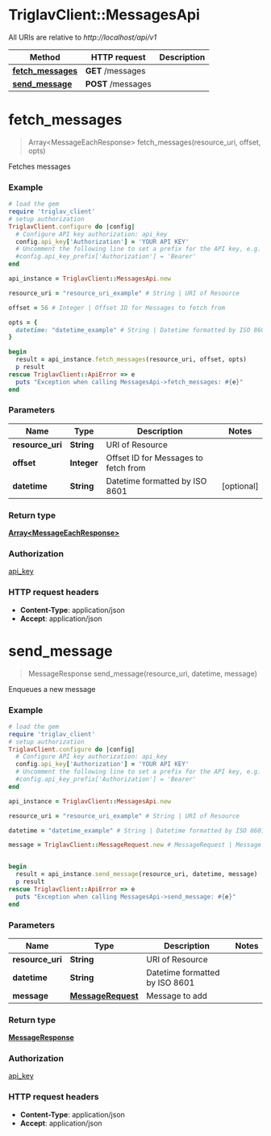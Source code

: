 # TriglavClient::MessagesApi

All URIs are relative to *http://localhost/api/v1*

Method | HTTP request | Description
------------- | ------------- | -------------
[**fetch_messages**](MessagesApi.md#fetch_messages) | **GET** /messages | 
[**send_message**](MessagesApi.md#send_message) | **POST** /messages | 


# **fetch_messages**
> Array&lt;MessageEachResponse&gt; fetch_messages(resource_uri, offset, opts)



Fetches messages

### Example
```ruby
# load the gem
require 'triglav_client'
# setup authorization
TriglavClient.configure do |config|
  # Configure API key authorization: api_key
  config.api_key['Authorization'] = 'YOUR API KEY'
  # Uncomment the following line to set a prefix for the API key, e.g. 'Bearer' (defaults to nil)
  #config.api_key_prefix['Authorization'] = 'Bearer'
end

api_instance = TriglavClient::MessagesApi.new

resource_uri = "resource_uri_example" # String | URI of Resource

offset = 56 # Integer | Offset ID for Messages to fetch from

opts = { 
  datetime: "datetime_example" # String | Datetime formatted by ISO 8601
}

begin
  result = api_instance.fetch_messages(resource_uri, offset, opts)
  p result
rescue TriglavClient::ApiError => e
  puts "Exception when calling MessagesApi->fetch_messages: #{e}"
end
```

### Parameters

Name | Type | Description  | Notes
------------- | ------------- | ------------- | -------------
 **resource_uri** | **String**| URI of Resource | 
 **offset** | **Integer**| Offset ID for Messages to fetch from | 
 **datetime** | **String**| Datetime formatted by ISO 8601 | [optional] 

### Return type

[**Array&lt;MessageEachResponse&gt;**](MessageEachResponse.md)

### Authorization

[api_key](../README.md#api_key)

### HTTP request headers

 - **Content-Type**: application/json
 - **Accept**: application/json



# **send_message**
> MessageResponse send_message(resource_uri, datetime, message)



Enqueues a new message

### Example
```ruby
# load the gem
require 'triglav_client'
# setup authorization
TriglavClient.configure do |config|
  # Configure API key authorization: api_key
  config.api_key['Authorization'] = 'YOUR API KEY'
  # Uncomment the following line to set a prefix for the API key, e.g. 'Bearer' (defaults to nil)
  #config.api_key_prefix['Authorization'] = 'Bearer'
end

api_instance = TriglavClient::MessagesApi.new

resource_uri = "resource_uri_example" # String | URI of Resource

datetime = "datetime_example" # String | Datetime formatted by ISO 8601

message = TriglavClient::MessageRequest.new # MessageRequest | Message to add


begin
  result = api_instance.send_message(resource_uri, datetime, message)
  p result
rescue TriglavClient::ApiError => e
  puts "Exception when calling MessagesApi->send_message: #{e}"
end
```

### Parameters

Name | Type | Description  | Notes
------------- | ------------- | ------------- | -------------
 **resource_uri** | **String**| URI of Resource | 
 **datetime** | **String**| Datetime formatted by ISO 8601 | 
 **message** | [**MessageRequest**](MessageRequest.md)| Message to add | 

### Return type

[**MessageResponse**](MessageResponse.md)

### Authorization

[api_key](../README.md#api_key)

### HTTP request headers

 - **Content-Type**: application/json
 - **Accept**: application/json



